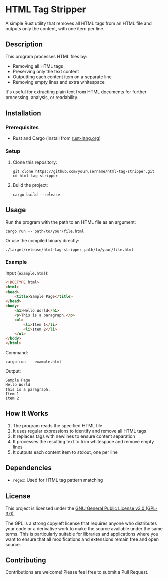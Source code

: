 # HTML Tag Stripper

A simple Rust utility that removes all HTML tags from an HTML file and outputs only the content, with one item per line.

## Description

This program processes HTML files by:
- Removing all HTML tags
- Preserving only the text content
- Outputting each content item on a separate line
- Removing empty lines and extra whitespace

It's useful for extracting plain text from HTML documents for further processing, analysis, or readability.

## Installation

### Prerequisites
- Rust and Cargo (install from [rust-lang.org](https://www.rust-lang.org/tools/install))

### Setup
1. Clone this repository:
   ```
   git clone https://github.com/yourusername/html-tag-stripper.git
   cd html-tag-stripper
   ```

2. Build the project:
   ```
   cargo build --release
   ```

## Usage

Run the program with the path to an HTML file as an argument:

```
cargo run -- path/to/your/file.html
```

Or use the compiled binary directly:

```
./target/release/html-tag-stripper path/to/your/file.html
```

### Example

Input (`example.html`):
```html
<!DOCTYPE html>
<html>
<head>
    <title>Sample Page</title>
</head>
<body>
    <h1>Hello World</h1>
    <p>This is a paragraph.</p>
    <ul>
        <li>Item 1</li>
        <li>Item 2</li>
    </ul>
</body>
</html>
```

Command:
```
cargo run -- example.html
```

Output:
```
Sample Page
Hello World
This is a paragraph.
Item 1
Item 2
```

## How It Works

1. The program reads the specified HTML file
2. It uses regular expressions to identify and remove all HTML tags
3. It replaces tags with newlines to ensure content separation
4. It processes the resulting text to trim whitespace and remove empty lines
5. It outputs each content item to stdout, one per line

## Dependencies

- `regex`: Used for HTML tag pattern matching

## License

This project is licensed under the [GNU General Public License v3.0 (GPL-3.0)](https://www.gnu.org/licenses/gpl-3.0.en.html).

The GPL is a strong copyleft license that requires anyone who distributes your code or a derivative work to make the source available under the same terms. This is particularly suitable for libraries and applications where you want to ensure that all modifications and extensions remain free and open source.

## Contributing

Contributions are welcome! Please feel free to submit a Pull Request.
